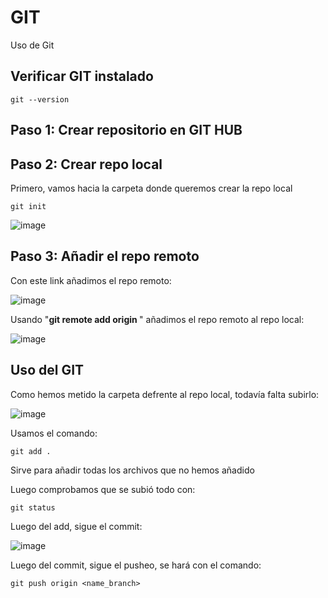 # GIT
Uso de Git

## Verificar GIT instalado

    git --version

## Paso 1: Crear repositorio en GIT HUB

## Paso 2: Crear repo local

Primero, vamos hacia la carpeta donde queremos crear la repo local

    git init

![image](https://github.com/SergioABS-GTICS/GIT/assets/154263057/4625dccd-51c4-4672-b2e6-4577a198560f)

## Paso 3: Añadir el repo remoto

Con este link añadimos el repo remoto:

![image](https://github.com/SergioABS-GTICS/GIT/assets/154263057/4bf8bf79-91ef-4f19-8df8-2417a2d07624)

Usando "**git remote add origin <url>**" añadimos el repo remoto al repo local:

![image](https://github.com/SergioABS-GTICS/GIT/assets/154263057/c43b1092-5b28-4d7d-a191-8b213e27285b)

## Uso del GIT

Como hemos metido la carpeta defrente al repo local, todavía falta subirlo:

![image](https://github.com/SergioABS-GTICS/GIT/assets/154263057/ed69336d-01c6-4e8b-95c6-1456c44353a6)

Usamos el comando:

    git add .

Sirve para añadir todas los archivos que no hemos añadido

Luego comprobamos que se subió todo con:

    git status

Luego del add, sigue el commit:

![image](https://github.com/SergioABS-GTICS/GIT/assets/154263057/bafab20c-e4c4-4f3e-b72e-6d4574d8596d)

Luego del commit, sigue el pusheo, se hará con el comando:

    git push origin <name_branch>




